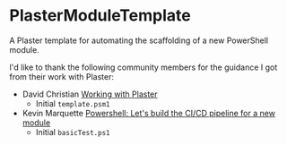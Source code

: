 # PlasterModuleTemplate
A Plaster template for automating the scaffolding of a new PowerShell module.

I'd like to thank the following community members for the guidance I got from their work with Plaster:

* David Christian [Working with Plaster](http://overpoweredshell.com/Working-with-Plaster/)
  * Initial `template.psm1`
* Kevin Marquette [Powershell: Let's build the CI/CD pipeline for a new module](https://kevinmarquette.github.io/2017-01-21-powershell-module-continious-delivery-pipeline/?utm_source=blog&utm_medium=blog&utm_content=titlelink)
  * Initial `basicTest.ps1`